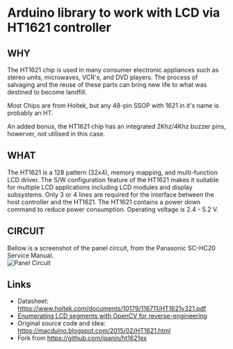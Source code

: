 # Arduino library to work with LCD via HT1621 controller

## WHY

The HT1621 chip is used in many consumer electronic appliances such as stereo units, microwaves, VCR's, and DVD players. The process of salvaging and the reuse of these parts can bring new life to what was destined to become landfill.

Most Chips are from Holtek, but any 48-pin SSOP with 1621 in it's name is probably an HT.

An added bonus, the HT1621 chip has an integrated 2Khz/4Khz buzzer pins, howerver, not utilised in this case.

## WHAT

The HT1621 is a 128 pattern (32x4), memory mapping, and multi-function LCD driver. 
The S/W configuration feature of the HT1621 makes it suitable for multiple LCD applications including LCD modules and display subsystems.
Only 3 or 4 lines are required for the interface between the host controller and the HT1621.
The HT1621 contains a power down command to reduce power consumption.
Operating voltage is 2.4 - 5.2 V.

## CIRCUIT

Bellow is a screenshot of the panel circuit, from the Panasonic SC-HC20 Service Manual.  
![Panel Circuit](/extras/PanelCircuit.png)

## Links

- Datasheet: <https://www.holtek.com/documents/10179/116711/HT1621v321.pdf>
- [Enumerating LCD segments with OpenCV for reverse-engineering](https://eleif.net/lcd-segmentation.html)
- Original source code and idea: <https://macduino.blogspot.com/2015/02/HT1621.html>
- Fork from https://github.com/ipanin/ht1621ex
